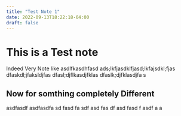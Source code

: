 ```yaml
---
title: "Test Note 1"
date: 2022-09-13T18:22:18-04:00
draft: false
---
```


# This is a Test note

Indeed Very Note like 
 asdlfkasdhfasd
 ads;lkfjasdklfjasd;lkfajsdkl;fjas
 dfaskdl;jfaksldjfas
 dfasl;djflkasdjfklas
 dfaslk;djfklasdjfa
 s
 ## Now for somthing completely Different
 asdfasdf
 asdfasdfa
 sd
 fasd
 fa
 sdf
 asd
 fas
 df
 asd
 fasd
 f
 asdf
 a
 a